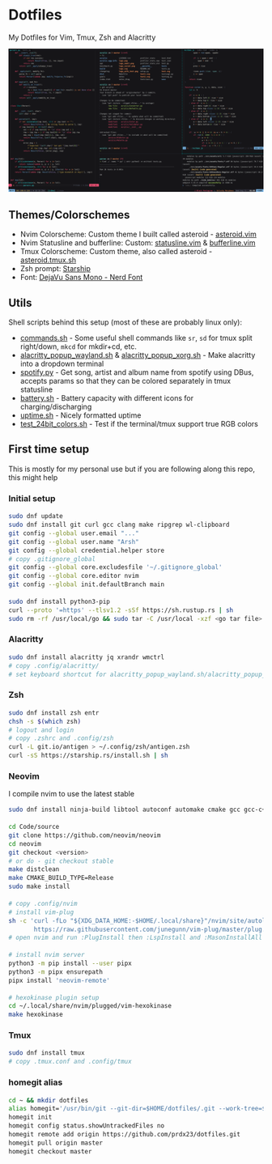 # Dotfiles

My Dotfiles for Vim, Tmux, Zsh and Alacritty

![Screenshot](/Pictures/full-setup.png?raw=true)

## Themes/Colorschemes  
  * Nvim Colorscheme: Custom theme I built called asteroid - [asteroid.vim](https://github.com/prdx23/asteroid.vim)
  * Nvim Statusline and bufferline: Custom: [statusline.vim](https://github.com/prdx23/dotfiles/blob/master/.config/nvim/plugin/statusline.vim) & [bufferline.vim](https://github.com/prdx23/dotfiles/blob/master/.config/nvim/plugin/bufferline.vim)
  * Tmux Colorscheme: Custom theme, also called asteroid - [asteroid.tmux.sh](https://github.com/prdx23/dotfiles/blob/master/.config/tmux/asteroid.tmux.sh)
  * Zsh prompt: [Starship](https://starship.rs/)
  * Font: [DejaVu Sans Mono - Nerd Font](https://www.nerdfonts.com/font-downloads)

## Utils  
Shell scripts behind this setup (most of these are probably linux only):  

  * [commands.sh](https://github.com/prdx23/dotfiles/blob/master/.config/zsh/commands.sh) - Some useful shell commands like `sr`, `sd` for tmux split right/down, `mkcd` for mkdir+cd, etc.
  * [alacritty_popup_wayland.sh](https://github.com/prdx23/dotfiles/blob/master/.config/zsh/alacritty_popup_wayland.sh) & [alacritty_popup_xorg.sh](https://github.com/prdx23/dotfiles/blob/master/.config/zsh/alacritty_popup_xorg.sh) - Make alacritty into a dropdown terminal
  * [spotify.py](https://github.com/prdx23/dotfiles/blob/master/.config/tmux/spotify.py) - Get song, artist and album name from spotify using DBus, accepts params so that they can be colored separately in tmux statusline
  * [battery.sh](https://github.com/prdx23/dotfiles/blob/master/.config/tmux/battery.sh) - Battery capacity with different icons for charging/discharging
  * [uptime.sh](https://github.com/prdx23/dotfiles/blob/master/.config/tmux/uptime.sh) - Nicely formatted uptime
  * [test_24bit_colors.sh](https://github.com/prdx23/dotfiles/blob/master/.config/zsh/test_24bit_colors.sh) - Test if the terminal/tmux support true RGB colors


## First time setup  
This is mostly for my personal use but if you are following along this repo, this might help


### Initial setup
```sh
sudo dnf update
sudo dnf install git curl gcc clang make ripgrep wl-clipboard
git config --global user.email "..."
git config --global user.name "Arsh"
git config --global credential.helper store
# copy .gitignore_global
git config --global core.excludesfile '~/.gitignore_global'
git config --global core.editor nvim
git config --global init.defaultBranch main

sudo dnf install python3-pip
curl --proto '=https' --tlsv1.2 -sSf https://sh.rustup.rs | sh
sudo rm -rf /usr/local/go && sudo tar -C /usr/local -xzf <go tar file>
```


### Alacritty
```sh
sudo dnf install alacritty jq xrandr wmctrl
# copy .config/alacritty/
# set keyboard shortcut for alacritty_popup_wayland.sh/alacritty_popup_xorg.sh
```


### Zsh
```sh
sudo dnf install zsh entr
chsh -s $(which zsh)
# logout and login
# copy .zshrc and .config/zsh
curl -L git.io/antigen > ~/.config/zsh/antigen.zsh
curl -sS https://starship.rs/install.sh | sh
```


### Neovim
I compile nvim to use the latest stable
```sh
sudo dnf install ninja-build libtool autoconf automake cmake gcc gcc-c++ make pkgconfig unzip patch gettext curl

cd Code/source
git clone https://github.com/neovim/neovim
cd neovim
git checkout <version>
# or do - git checkout stable
make distclean
make CMAKE_BUILD_TYPE=Release
sudo make install

# copy .config/nvim
# install vim-plug
sh -c 'curl -fLo "${XDG_DATA_HOME:-$HOME/.local/share}"/nvim/site/autoload/plug.vim --create-dirs \
       https://raw.githubusercontent.com/junegunn/vim-plug/master/plug.vim'
# open nvim and run :PlugInstall then :LspInstall and :MasonInstallAll

# install nvim server
python3 -m pip install --user pipx
python3 -m pipx ensurepath
pipx install 'neovim-remote'

# hexokinase plugin setup
cd ~/.local/share/nvim/plugged/vim-hexokinase
make hexokinase
```


### Tmux
```sh
sudo dnf install tmux
# copy .tmux.conf and .config/tmux
```

### homegit alias
```sh
cd ~ && mkdir dotfiles
alias homegit='/usr/bin/git --git-dir=$HOME/dotfiles/.git --work-tree=$HOME'
homegit init
homegit config status.showUntrackedFiles no
homegit remote add origin https://github.com/prdx23/dotfiles.git
homegit pull origin master
homegit checkout master
```

